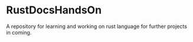 # RustDocsHandsOn
A repository for learning and working on rust language for further projects in coming. 
